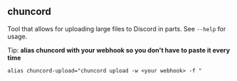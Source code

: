 ## chuncord
Tool that allows for uploading large files to Discord in parts.
See `--help` for usage.

Tip: **alias chuncord with your webhook so you don't have to paste it every time**
```
alias chuncord-upload="chuncord upload -w <your webhook> -f "
```